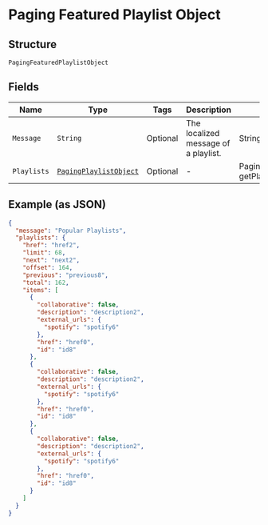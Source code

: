 
# Paging Featured Playlist Object

## Structure

`PagingFeaturedPlaylistObject`

## Fields

| Name | Type | Tags | Description | Getter | Setter |
|  --- | --- | --- | --- | --- | --- |
| `Message` | `String` | Optional | The localized message of a playlist. | String getMessage() | setMessage(String message) |
| `Playlists` | [`PagingPlaylistObject`](../../doc/models/paging-playlist-object.md) | Optional | - | PagingPlaylistObject getPlaylists() | setPlaylists(PagingPlaylistObject playlists) |

## Example (as JSON)

```json
{
  "message": "Popular Playlists",
  "playlists": {
    "href": "href2",
    "limit": 68,
    "next": "next2",
    "offset": 164,
    "previous": "previous8",
    "total": 162,
    "items": [
      {
        "collaborative": false,
        "description": "description2",
        "external_urls": {
          "spotify": "spotify6"
        },
        "href": "href0",
        "id": "id8"
      },
      {
        "collaborative": false,
        "description": "description2",
        "external_urls": {
          "spotify": "spotify6"
        },
        "href": "href0",
        "id": "id8"
      },
      {
        "collaborative": false,
        "description": "description2",
        "external_urls": {
          "spotify": "spotify6"
        },
        "href": "href0",
        "id": "id8"
      }
    ]
  }
}
```

